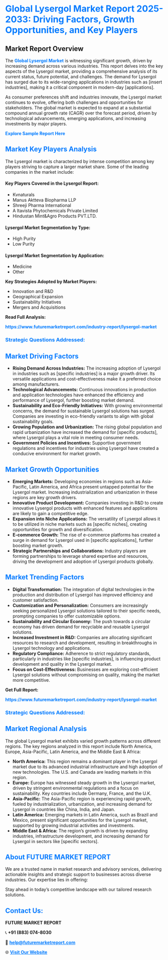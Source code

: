 <h1 style="color: #007BFF;">Global Lysergol Market Report 2025-2033: Driving Factors, Growth Opportunities, and Key Players</h1>

<section id="overview">
<h2>Market Report Overview</h2>
<p>The <a href="https://www.futuremarketreport.com/industry-report/lysergol-market" style="color: #007BFF; text-decoration: none;"><strong>Global Lysergol Market</strong></a> is witnessing significant growth, driven by increasing demand across various industries. This report delves into the key aspects of the Lysergol market, providing a comprehensive analysis of its current status, future potential, and challenges. The demand for Lysergol has surged due to its wide-ranging applications in industries such as [insert industries], making it a critical component in modern-day [applications].</p>
<p>As consumer preferences shift and industries innovate, the Lysergol market continues to evolve, offering both challenges and opportunities for stakeholders. The global market is expected to expand at a substantial compound annual growth rate (CAGR) over the forecast period, driven by technological advancements, emerging applications, and increasing investments by major players.</p>
</section>

<section id="overview">
<p><a href="https://www.futuremarketreport.com/request-sample/reportId=92649" style="color: #007BFF; text-decoration: none;"><strong>Explore Sample Report Here</strong></a></p>
</section>

<section id="key-players">
<h2 style="color: #007BFF;">Market Key Players Analysis</h2>
<p>The Lysergol market is characterized by intense competition among key players striving to capture a larger market share. Some of the leading companies in the market include:</p>
<h4>Key Players Covered in the Lysergol Report:</h4>
<ul><li>Kvnaturals</li><li>Manus Aktteva Biopharma LLP</li><li>Shreeji Pharma International</li><li>A ltavista Phytochemicals Private Limited</li><li>Hindustan Mint&amp;Agro Products PVT.LTD.</li></ul>
<h4>Lysergol Market Segmentation by Type:</h4>
<ul><li>High Purity</li><li>Low Purity</li></ul>

<h4>Lysergol Market Segmentation by Application:</h4>
<ul><li>Medicine</li><li>Other</li></ul>
<p><strong>Key Strategies Adopted by Market Players:</strong></p>
<ul>
<li>Innovation and R&D</li>
<li>Geographical Expansion</li>
<li>Sustainability Initiatives</li>
<li>Mergers and Acquisitions</li>
</ul>
</section>

<section>
<p><strong>Read Full Analysis: </strong></p><a href="https://www.futuremarketreport.com/industry-report/lysergol-market" style="color: #007BFF; text-decoration: none;"><strong>https://www.futuremarketreport.com/industry-report/lysergol-market</strong></a>
<h3 style="color: #007BFF;">Strategic Questions Addressed:</h3>
</section>

<section id="driving-factors">
<h2 style="color: #007BFF;">Market Driving Factors</h2>
<ul>
<li><strong>Rising Demand Across Industries:</strong> The increasing adoption of Lysergol in industries such as [specific industries] is a major growth driver. Its versatile applications and cost-effectiveness make it a preferred choice among manufacturers.</li>
<li><strong>Technological Advancements:</strong> Continuous innovations in production and application technologies have enhanced the efficiency and performance of Lysergol, further boosting market demand.</li>
<li><strong>Sustainability and Eco-Friendly Initiatives:</strong> With growing environmental concerns, the demand for sustainable Lysergol solutions has surged. Companies are investing in eco-friendly variants to align with global sustainability goals.</li>
<li><strong>Growing Population and Urbanization:</strong> The rising global population and rapid urbanization have increased the demand for [specific products], where Lysergol plays a vital role in meeting consumer needs.</li>
<li><strong>Government Policies and Incentives:</strong> Supportive government regulations and incentives for industries using Lysergol have created a conducive environment for market growth.</li>
</ul>
</section>

<section id="growth-opportunities">
<h2 style="color: #007BFF;">Market Growth Opportunities</h2>
<ul>
<li><strong>Emerging Markets:</strong> Developing economies in regions such as Asia-Pacific, Latin America, and Africa present untapped potential for the Lysergol market. Increasing industrialization and urbanization in these regions are key growth drivers.</li>
<li><strong>Innovative Product Development:</strong> Companies investing in R&D to create innovative Lysergol products with enhanced features and applications are likely to gain a competitive edge.</li>
<li><strong>Expansion into Niche Applications:</strong> The versatility of Lysergol allows it to be utilized in niche markets such as [specific niches], creating opportunities for growth and diversification.</li>
<li><strong>E-commerce Growth:</strong> The rise of e-commerce platforms has created a surge in demand for Lysergol used in [specific applications], further boosting market growth.</li>
<li><strong>Strategic Partnerships and Collaborations:</strong> Industry players are forming partnerships to leverage shared expertise and resources, driving the development and adoption of Lysergol products globally.</li>
</ul>
</section>

<section id="trending-factors">
<h2 style="color: #007BFF;">Market Trending Factors</h2>
<ul>
<li><strong>Digital Transformation:</strong> The integration of digital technologies in the production and distribution of Lysergol has improved efficiency and customer satisfaction.</li>
<li><strong>Customization and Personalization:</strong> Consumers are increasingly seeking personalized Lysergol solutions tailored to their specific needs, prompting companies to offer customizable options.</li>
<li><strong>Sustainability and Circular Economy:</strong> The push towards a circular economy has driven demand for recyclable and reusable Lysergol solutions.</li>
<li><strong>Increased Investment in R&D:</strong> Companies are allocating significant resources to research and development, resulting in breakthroughs in Lysergol technology and applications.</li>
<li><strong>Regulatory Compliance:</strong> Adherence to strict regulatory standards, particularly in industries like [specific industries], is influencing product development and quality in the Lysergol market.</li>
<li><strong>Focus on Cost-Effectiveness:</strong> Businesses are exploring cost-efficient Lysergol solutions without compromising on quality, making the market more competitive.</li>
</ul>
</section>

<section>
<p><strong>Get Full Report: </strong></p><a href="https://www.futuremarketreport.com/industry-report/lysergol-market" style="color: #007BFF; text-decoration: none;"><strong>https://www.futuremarketreport.com/industry-report/lysergol-market</strong></a>
<h3 style="color: #007BFF;">Strategic Questions Addressed:</h3>
</section>


<section id="regional-analysis">
<h2 style="color: #007BFF;">Market Regional Analysis</h2>
<p>The global Lysergol market exhibits varied growth patterns across different regions. The key regions analyzed in this report include North America, Europe, Asia-Pacific, Latin America, and the Middle East & Africa:</p>
<ul>
<li><strong>North America:</strong> This region remains a dominant player in the Lysergol market due to its advanced industrial infrastructure and high adoption of new technologies. The U.S. and Canada are leading markets in this region.</li>
<li><strong>Europe:</strong> Europe has witnessed steady growth in the Lysergol market, driven by stringent environmental regulations and a focus on sustainability. Key countries include Germany, France, and the U.K.</li>
<li><strong>Asia-Pacific:</strong> The Asia-Pacific region is experiencing rapid growth, fueled by industrialization, urbanization, and increasing demand for Lysergol in countries like China, India, and Japan.</li>
<li><strong>Latin America:</strong> Emerging markets in Latin America, such as Brazil and Mexico, present significant opportunities for the Lysergol market, supported by growing industrial activities and investments.</li>
<li><strong>Middle East & Africa:</strong> The region’s growth is driven by expanding industries, infrastructure development, and increasing demand for Lysergol in sectors like [specific sectors].</li>
</ul>
</section>

<footer>
<h2 style="color: #007BFF;">About FUTURE MARKET REPORT</h2>
<p>We are a trusted name in market research and advisory services, delivering actionable insights and strategic support to businesses across diverse industries. Our expertise lies in offering:</p>

<p>Stay ahead in today’s competitive landscape with our tailored research solutions.</p>

<h2 style="color: #007BFF;">Contact Us:</h2>
<p><strong>FUTURE MARKET REPORT</strong></p>
<p>📞 <strong>+91 (883) 074-8030</strong></p>
<p>📧 <strong><a href="mailto:help@futuremarketreport.com" style="color: #007BFF;">help@futuremarketreport.com</a></strong></p>
<p>🌐 <strong><a href="https://www.futuremarketreport.com/" style="color: #007BFF;">Visit Our Website</a></strong></p>
</footer>